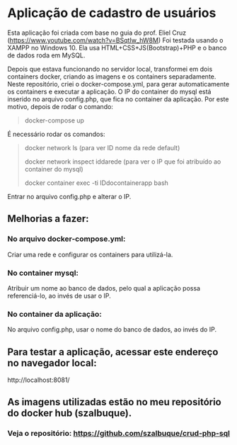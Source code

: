 Aplicação de cadastro de usuários
=================================
Esta aplicação foi criada com base no guia do prof. Eliel Cruz (https://www.youtube.com/watch?v=BSqtIw_hW8M)
Foi testada usando o XAMPP no Windows 10.
Ela usa HTML+CSS+JS(Bootstrap)+PHP  e o banco de dados roda em MySQL.

Depois que estava funcionando no servidor local, transformei em dois containers docker, criando as imagens e os containers separadamente.
Neste repositório, criei o docker-compose.yml, para gerar automaticamente os containers e executar a aplicação.
O IP do container do mysql está inserido no arquivo config.php, que fica no container da aplicação. Por este motivo, depois de rodar o comando:
> docker-compose up
>
É necessário rodar os comandos:
> docker network ls (para ver ID nome da rede default)
>
> docker network inspect iddarede (para ver o IP que foi atribuído ao container do mysql)
>
> docker container exec -ti IDdocontainerapp bash
>
Entrar no arquivo config.php e alterar o IP.

## Melhorias a fazer:
### No arquivo docker-compose.yml:
Criar uma rede e configurar os containers para utilizá-la.

### No container mysql:
Atribuir um nome ao banco de dados, pelo qual a aplicação possa referenciá-lo, ao invés de usar o IP.

### No container da aplicação:
No arquivo config.php, usar o nome do banco de dados, ao invés do IP.

## Para testar a aplicação, acessar este endereço no navegador local:
http://localhost:8081/

## As imagens utilizadas estão no meu repositório do docker hub (szalbuque).
### Veja o repositório: https://github.com/szalbuque/crud-php-sql
